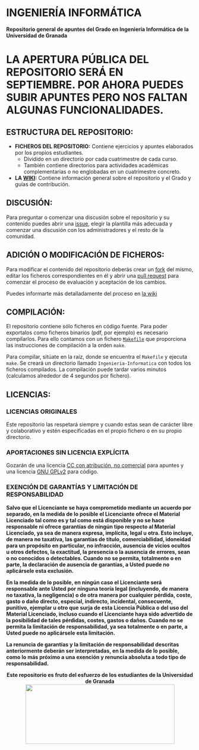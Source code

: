 # INGENIERÍA INFORMÁTICA

**Repositorio general de apuntes del Grado en Ingeniería Informática de la Universidad de Granada**

# LA APERTURA PÚBLICA DEL REPOSITORIO SERÁ EN SEPTIEMBRE. POR AHORA PUEDES SUBIR APUNTES PERO NOS FALTAN ALGUNAS FUNCIONALIDADES.

## ESTRUCTURA DEL REPOSITORIO:

- **FICHEROS DEL REPOSITORIO:** Contiene ejercicios y apuntes elaborados por los propios estudiantes.
  - Dividido en un directorio por cada cuatrimestre de cada curso.
  - También contiene directorios para actividades académicas complementarias o no englobadas en un cuatrimestre concreto.
- **LA [WIKI](https://github.com/DEIIT/Ingenieria-Informatica/wiki):** Contiene información general sobre el repositorio y el Grado y guías de contribución.

## DISCUSIÓN:

Para preguntar o comenzar una discusión sobre el repositorio y su contenido puedes abrir una [issue](https://github.com/DEIIT/Ingenieria-Informatica/issues), elegir la plantilla más adecuada y comenzar una discusión con los administradores y el resto de la comunidad.

## ADICIÓN O MODIFICACIÓN DE FICHEROS:

Para modificar el contenido del repositorio deberás crear un [fork](https://help.github.com/en/articles/fork-a-repo) del mismo, editar los ficheros correspondientes en él y abrir una [pull request](https://help.github.com/en/articles/about-pull-requests) para comenzar el proceso de evaluación y aceptación de los cambios.

Puedes informarte más detalladamente del proceso en [la wiki](https://github.com/DEIIT/Ingenieria-Informatica/wiki/C%C3%B3mo-contribuir)

## COMPILACIÓN:

El repositorio contiene sólo ficheros en código fuente. Para poder exportalos como ficheros binarios (pdf, por ejemplo) es necesario compilarlos. Para ello contamos con un fichero [`Makefile`](https://github.com/DEIIT/Ingenieria-Informatica/blob/master/Makefile) que proporciona las instrucciones de compilación a la orden `make`.

Para compilar, sitúate en la raíz, donde se encuentra el `Makefile` y ejecuta `make`. Se creará un directorio llamado `Ingenieria-Informatica` con todos los ficheros compilados. La compilación puede tardar varios minutos (calculamos alrededor de 4 segundos por fichero).

## LICENCIAS:

### LICENCIAS ORIGINALES

Este repositorio las respetará siempre y cuando estas sean de carácter libre y colaborativo y estén especificadas en el propio fichero o en su propio directorio.

### APORTACIONES SIN LICENCIA EXPLÍCITA

Gozarán de una licencia [CC con atribución, no comercial](https://github.com/DEIIT/Ingenieria-Informatica/blob/master/LICENSE.CC) para apuntes y una licencia [GNU GPLv2](https://github.com/DEIIT/Ingenieria-Informatica/blob/master/LICENSE.GPL2) para código.

### EXENCIÓN DE GARANTÍAS Y LIMITACIÓN DE RESPONSABILIDAD

**Salvo que el Licenciante se haya comprometido mediante un acuerdo por separado, en la medida de lo posible el Licenciante ofrece el Material Licenciado tal como es y tal como está disponible y no se hace responsable ni ofrece garantías de ningún tipo respecto al Material Licenciado, ya sea de manera expresa, implícita, legal u otra. Esto incluye, de manera no taxativa, las garantías de título, comerciabilidad, idoneidad para un propósito en particular, no infracción, ausencia de vicios ocultos u otros defectos, la exactitud, la presencia o la ausencia de errores, sean o no conocidos o detectables. Cuando no se permita, totalmente o en parte, la declaración de ausencia de garantías, a Usted puede no aplicársele esta exclusión.**

**En la medida de lo posible, en ningún caso el Licenciante será responsable ante Usted por ninguna teoría legal (incluyendo, de manera no taxativa, la negligencia) o de otra manera por cualquier pérdida, coste, gasto o daño directo, especial, indirecto, incidental, consecuente, punitivo, ejemplar u otro que surja de esta Licencia Pública o del uso del Material Licenciado, incluso cuando el Licenciante haya sido advertido de la posibilidad de tales pérdidas, costes, gastos o daños. Cuando no se permita la limitación de responsabilidad, ya sea totalmente o en parte, a Usted puede no aplicársele esta limitación.**

**La renuncia de garantías y la limitación de responsabilidad descritas anteriormente deberán ser interpretadas, en la medida de lo posible, como lo más próximo a una exención y renuncia absoluta a todo tipo de responsabilidad.**

<p align="center">
   <b>Este repositorio es fruto del esfuerzo de los estudiantes de la Universidad de Granada</b></br>
   <a href="http://deiit.ugr.es/"><img width="401" height="160" src="https://deiit.ugr.es/img/logo-DEIIT.png"> </a>
</p>
